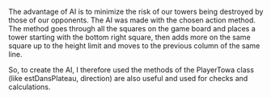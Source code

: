 The advantage of AI is to minimize the risk of our towers being destroyed by those of our opponents. The AI ​​was made with the chosen action method. The method goes through all the squares on the game board and places a tower starting with the bottom right square, then adds more on the same square up to the height limit and moves to the previous column of the same line.

So, to create the AI, I therefore used the methods of the PlayerTowa class (like estDansPlateau, direction) are also useful and used for checks and calculations.
